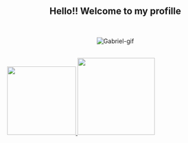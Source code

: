 <h2 align="center"> Hello!! Welcome to my profille</h2>
<br>
<p align="center">
  <img  alt="Gabriel-gif" src="https://cdn.discordapp.com/attachments/478314088863105045/871882623771877416/github_gif.gif">
</p>
 <br>
 <a href="https://github.com/panppa">
    <img height="160em" src="https://github-readme-stats.vercel.app/api?username=panppa&show_icons=false&theme=dracula&include_all_commits=true&count_private=true&border_color=ff6e96"/>
 </a>
 
 <a href="https://github.com/panppa">
    <img height="180em" src="https://github-readme-stats.vercel.app/api/top-langs/?username=panppa&layout=compact&langs_count=7&theme=dracula&border_color=ff6e96"/>
 </a>

  
  
